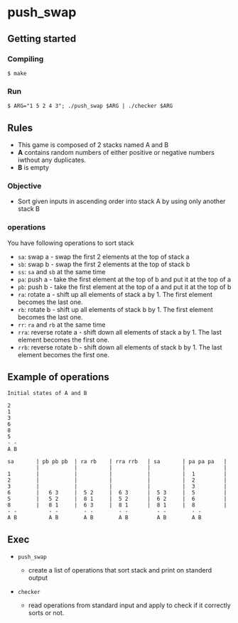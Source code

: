 # push_swap

## Getting started

### Compiling

```
$ make
```

### Run

```
$ ARG="1 5 2 4 3"; ./push_swap $ARG | ./checker $ARG
```

## Rules

- This game is composed of 2 stacks named A and B
- **A** contains random numbers of either positive or negative numbers iwthout any duplicates.
- **B** is empty

### Objective

- Sort given inputs in ascending order into stack A by using only another stack B

### operations

You have following operations to sort stack

- `sa`:  swap a - swap the first 2 elements at the top of stack a
- `sb`:  swap b - swap the first 2 elements at the top of stack b
- `ss`:  `sa` and `sb` at the same time
- `pa`:  push a - take the first element at the top of b and put it at the top of a
- `pb`:  push b - take the first element at the top of a and put it at the top of b
- `ra`:  rotate a - shift up all elements of stack a by 1. The first element becomes the last one.
- `rb`:  rotate b - shift up all elements of stack b by 1. The first element becomes the last one.
- `rr`:  `ra` and `rb` at the same time
- `rra`:  reverse rotate a - shift down all elements of stack a by 1. The last element becomes the first one.
- `rrb`:  reverse rotate b - shift down all elements of stack b by 1. The last element becomes the first one.

## Example of operations
```
Initial states of A and B

2
1
3
6
8
5
- -
A B
```

```
sa       | pb pb pb  | ra rb    | rra rrb   | sa       | pa pa pa   |
         |           |          |           |          |            |
1        |           |          |           |          |  1         |
2        |           |          |           |          |  2         |    
3        |           |          |           |          |  3         |
6        |   6 3     |  5 2     |  6 3      |  5 3     |  5         |
5        |   5 2     |  8 1     |  5 2      |  6 2     |  6         |
8        |   8 1     |  6 3     |  8 1      |  8 1     |  8         |
- -          - -        - -        - -         - -        - -
A B          A B        A B        A B         A B        A B

```

## Exec

- `push_swap`
    - create a list of operations that sort stack and print on standerd output

- `checker`
    - read operations from standard input and apply to check if it correctly sorts or not.

